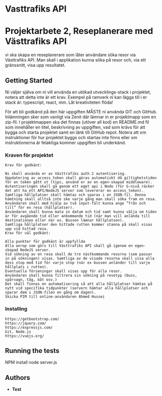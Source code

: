 # Vasttrafiks API
# Projektarbete 2, Reseplanerare med Västtrafiks API

vi ska skapa en reseplanerare som låter användare söka resor via Västtrafiks API. Man skall i applikation kunna söka på resor och, via ett gränssnitt, visa upp resultatet.

## Getting Started

Ni väljer själva om ni vill använda en utökad utvecklings-stack i projektet, notera att detta inte är ett krav. Exempel på ramverk ni kan lägga till i er stack är: typescript, react, mm. Låt kreativiteten flöda!

För att bli godkänd på den här uppgiften MÅSTE ni använda GIT och GitHub. Inlämningen sker som vanligt via Zenit där lämnar in er projektmapp som en zip-fil. I projektmappen ska det finnas (utöver all kod) en README.md fil som innehåller en titel, beskrivning av uppgiften, vad som krävs för att bygga och starta projektet samt en länk till GitHub repot. Notera att om instruktioner för hur projektet byggs och startas inte finns eller om instruktionerna är felaktiga kommer uppgiften bli underkänd.


### Kraven för projektet

```
Krav för godkänt:

Ni skall använda er av Västtrafiks auth 2 autentisering.
Uppdatering av access_token skall göras automatiskt då giltighetstiden för en token gått ut (tips, använd er av en egen-skapad middleware).
Autentiseringen skall gå genom ett eget api i Node (för G-nivå räcker det att ha ett API/NodeJS server som levererar en access_token).
Samtliga hållplatser skall hämtas och sparas i en JSON-fil. Denna hämtning skall alltså inte ske varje gång man skall söka fram en resa.
Användaren skall med hjälp av två input-fält kunna ange ”från och till” för en resa (hållplatser).
Användaren skall kunna mata in datum och tid samt kunna välja om tiden är för avgående tid eller ankommande tid (när man vill anlända till destinationen eller när ex. Bussen lämnar hållplatsen).
Samtliga hållplatser den hittade rutten kommer stanna på skall visas upp vid hittad resa.
Krav för väl godkänt:

Alla punkter för godkänt är uppfyllda
Alla anrop som görs till Västtrafiks API skall gå igenom en egen-skapad NodeJS server.
Vid sökning av en resa skall de tre nästkommande resorna (som passar in på sökningen) visas. Samtliga av de visade resorna skall visa alla dess stop med tid för varje stop (när ex bussen anländer till varje hållplats i rutten).
Eventuella förseningar skall visas upp för alla resor.
Användaren skall kunna filtrera sin sökning på resetyp (buss, spårvagn, tåg, båt osv.)
Det skall finnas en automatisering så att alla hållplatser hämtas på nytt vid specifika tidpunkter (servern hämtar alla hållplatser och sparar dem i JSON-filen en gång om dagen).
Skicka PIM till online-användaren Ahmed Hussei
```

### Installing

```
https://getbootstrap.com/
https://jquery.com/
https://expressjs.com/
Git, Node.js
https://vuejs.org/
```

## Running the tests

NPM install
node server.js

 

## Authors

* **Test** 

